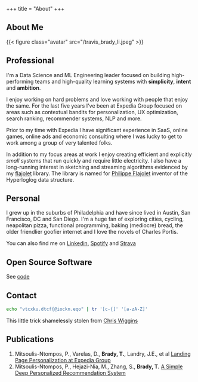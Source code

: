 +++
title = "About"
+++

## About Me

{{< figure class="avatar" src="/travis_brady_li.jpeg" >}}

## Professional
I'm a Data Science and ML Engineering leader focused on building high-performing teams and high-quality learning systems with **simplicity**, **intent** and **ambition**.

I enjoy working on hard problems and love working with people that enjoy the same. For the last five years I've been at Expedia Group
focused on areas such as contextual bandits for personalization, UX optimization, search ranking, recommender systems, NLP and more.

Prior to my time with Expedia I have significant experience in SaaS, online games, online ads and
economic consulting where I was lucky to get to work among a group of very talented folks.

In addition to my focus areas at work I enjoy creating efficient and explicitly *small* systems that run quickly and require little electricity.
I also have a long-running interest in sketching and streaming algorithms evidenced by my [flajolet](https://github.com/travisbrady/flajolet) library. The library is named for [Philippe Flajolet](http://algo.inria.fr/flajolet/) inventor of the Hyperloglog data structure.

## Personal
I grew up in the suburbs of Philadelphia and have since lived in Austin, San Francisco, DC and San Diego. I'm a huge fan of
exploring cities, cycling, neapolitan pizza, functional programming, baking (mediocre) bread, the older friendlier goofier internet and I love the novels of Charles Portis.

You can also find me on [Linkedin](linkedin.com/in/travisbrady), [Spotify](https://open.spotify.com/user/1213527472?si=P4FXnESfSzKW_vrnDqruzw) and [Strava](https://www.strava.com/athletes/1607)

## Open Source Software
See [code](/code)

## Contact
```bash
echo "vtcxku.dtcf{@iockn.eqo" | tr '[c-{]' '[a-zA-Z]'
```
This little trick shamelessly stolen from [Chris Wiggins](http://www.columbia.edu/~chw2/)


## Publications

1. Mitsoulis-Ntompos, P., Varelas, D., **Brady, T.**, Landry, J.E., et al [Landing Page Personalization at Expedia Group](https://irsworkshop.github.io/2020/publications/paper_12_Mitsoulis_Expedia.pdf)
2. Mitsoulis-Ntompos, P., Hejazi-Nia, M., Zhang, S., **Brady, T.** [A Simple Deep Personalized Recommendation System](https://arxiv.org/abs/1906.11336)


